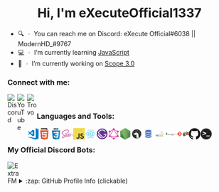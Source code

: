 <h1 align="center">Hi, I'm eXecuteOfficial1337</h1>

- 🔍 ︲ You can reach me on Discord: eXecute Official#6038 || ModernHD_#9767
- 💻 ︲ I’m currently learning [JavaScript](https://www.javascript.com/)
- 🔧 ︲ I’m currently working on [Scope 3.0](https://discord.gg/rm5xTwWKRq)

### Connect with me:
<a href="https://discord.gg/raxbKHt">
<img align="left" alt="Discord" width="22px" src="https://www.vhv.rs/dpng/d/445-4459297_discord-logo-computer-icons-reddit-transparent-background-discord.png" />
</a>
<a href="https://www.youtube.com/channel/UC-VWGLWyjXf-WI-37g2UiMA">
<img align="left" alt="YouTube" width="22px" src="https://cdn.discordapp.com/attachments/712695615435309126/834480114397478944/youtube-logo-png-46031.png" />
</a>
<a href="https://trovo.live/ModernHD_">
<img align="left" alt="Trovo" width="22px" src="https://static.trovo.live/cat/img/icon_512.4f5f85.png" />
</a>
<br />

### Languages and Tools:

<img align="left" alt="Visual Studio Code" width="26px" src="https://raw.githubusercontent.com/github/explore/80688e429a7d4ef2fca1e82350fe8e3517d3494d/topics/visual-studio-code/visual-studio-code.png" />
<img align="left" alt="HTML5" width="26px" src="https://raw.githubusercontent.com/github/explore/80688e429a7d4ef2fca1e82350fe8e3517d3494d/topics/html/html.png" />
<img align="left" alt="CSS3" width="26px" src="https://raw.githubusercontent.com/github/explore/80688e429a7d4ef2fca1e82350fe8e3517d3494d/topics/css/css.png" />
<img align="left" alt="Sass" width="26px" src="https://raw.githubusercontent.com/github/explore/80688e429a7d4ef2fca1e82350fe8e3517d3494d/topics/sass/sass.png" />
<img align="left" alt="JavaScript" width="26px" src="https://raw.githubusercontent.com/github/explore/80688e429a7d4ef2fca1e82350fe8e3517d3494d/topics/javascript/javascript.png" />
<img align="left" alt="React" width="26px" src="https://raw.githubusercontent.com/github/explore/80688e429a7d4ef2fca1e82350fe8e3517d3494d/topics/react/react.png" />
<img align="left" alt="Gatsby" width="26px" src="https://raw.githubusercontent.com/github/explore/e94815998e4e0713912fed477a1f346ec04c3da2/topics/gatsby/gatsby.png" />
<img align="left" alt="GraphQL" width="26px" src="https://raw.githubusercontent.com/github/explore/80688e429a7d4ef2fca1e82350fe8e3517d3494d/topics/graphql/graphql.png" />
<img align="left" alt="Node.js" width="26px" src="https://raw.githubusercontent.com/github/explore/80688e429a7d4ef2fca1e82350fe8e3517d3494d/topics/nodejs/nodejs.png" />
<img align="left" alt="Deno" width="26px" src="https://raw.githubusercontent.com/github/explore/361e2821e2dea67711cde99c9c40ed357061cf27/topics/deno/deno.png" />
<img align="left" alt="SQL" width="26px" src="https://raw.githubusercontent.com/github/explore/80688e429a7d4ef2fca1e82350fe8e3517d3494d/topics/sql/sql.png" />
<img align="left" alt="MySQL" width="26px" src="https://raw.githubusercontent.com/github/explore/80688e429a7d4ef2fca1e82350fe8e3517d3494d/topics/mysql/mysql.png" />
<img align="left" alt="MongoDB" width="26px" src="https://raw.githubusercontent.com/github/explore/80688e429a7d4ef2fca1e82350fe8e3517d3494d/topics/mongodb/mongodb.png" />
<img align="left" alt="Git" width="26px" src="https://raw.githubusercontent.com/github/explore/80688e429a7d4ef2fca1e82350fe8e3517d3494d/topics/git/git.png" />
<img align="left" alt="GitHub" width="26px" src="https://raw.githubusercontent.com/github/explore/78df643247d429f6cc873026c0622819ad797942/topics/github/github.png" />
<img align="left" alt="Terminal" width="26px" src="https://raw.githubusercontent.com/github/explore/80688e429a7d4ef2fca1e82350fe8e3517d3494d/topics/terminal/terminal.png" />



<br />

### My Official Discord Bots:


<a href="https://top.gg/bot/583392122267500595">
        <img align="left" alt="ExtraFM" width="26px" src="https://images-ext-2.discordapp.net/external/0TNoUPjebEyIPPgxU5P-kkOvSrmxyeFj0MkVFrznK1s/%3Fsize%3D256/https/cdn.discordapp.com/avatars/583392122267500595/0fcfd2af951b0879c11d3f9518b8a6f3.png">
     </a>


<br />

<br />





<details>
  <summary>:zap: GitHub Profile Info (clickable) </summary>
  <h1 align="center">Profile Status</h1>
  <details>
    <summary>:zap: Languages (clickabe) </summary>
  <img align="center" alt="Most used languages" src="https://github-readme-stats.vercel.app/api/top-langs/?username=eXecuteOfficial1337&show_icons=true&theme=blue-green)](https://github.com/anuraghazra/github-readme-stats)" />
    </details>
  
  <details>
    <summary>:zap: GitHub Status (clickable)</summary>
  <img align="center" alt="My GitHub Stats" src="https://github-readme-stats.vercel.app/api?username=executeofficial1337&show_icons=true&count_private=true&theme=blue-green" />
</details>
